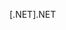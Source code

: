 <span data-ttu-id="5b9c1-101">[.NET]</span><span class="sxs-lookup"><span data-stu-id="5b9c1-101">.NET</span></span>